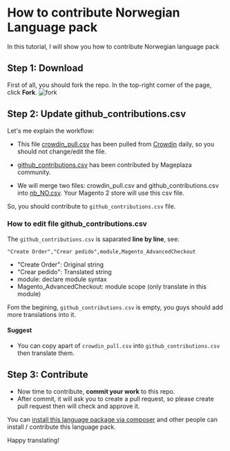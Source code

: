 # How to contribute Norwegian Language pack

In this tutorial, I will show you how to contribute Norwegian language pack

## Step 1: Download 

First of all, you should fork the repo. In the top-right corner of the page, click **Fork**.
![fork](https://help.github.com/assets/images/help/repository/fork_button.jpg)


## Step 2: Update github_contributions.csv

Let's me explain the workflow:

- This file [crowdin_pull.csv](https://github.com/mageplaza/magento-2-norwegian-language-pack/blob/master/crowdin_pull.csv) has been pulled from [Crowdin](https://crowdin.com/project/magento-2) daily, so you should not change/edit the file.

- [github_contributions.csv](https://github.com/mageplaza/magento-2-norwegian-language-pack/blob/master/github_contributions.csv) has been contributed by Mageplaza community.

- We will merge two files: crowdin_pull.csv and github_contributions.csv into [nb_NO.csv](https://github.com/mageplaza/magento-2-norwegian-language-pack/blob/master/nb_NO.csv). Your Magento 2 store will use this csv file.

So, you should contribute to `github_contributions.csv` file.

### How to edit file github_contributions.csv

The `github_contributions.csv` is saparated **line by line**, see:

```
"Create Order","Crear pedido",module,Magento_AdvancedCheckout
```

- "Create Order": Original string
- "Crear pedido": Translated string
- module: declare module syntax
- Magento_AdvancedCheckout: module scope (only translate in this module)


Fom the begining, `github_contributions.csv` is empty, you guys should add more translations into it.

#### Suggest
- You can copy apart of `crowdin_pull.csv` into `github_contributions.csv` then translate them.

## Step 3: Contribute

- Now time to contribute, **commit your work** to this repo.
- After commit, it will ask you to create a pull request, so please create pull request then will check and approve it.

You can [install this language package via composer](https://github.com/mageplaza/magento-2-norwegian-language-pack#-method-1-composer-method-recommend) and other people can install / contribute this language pack.

Happy translating!


